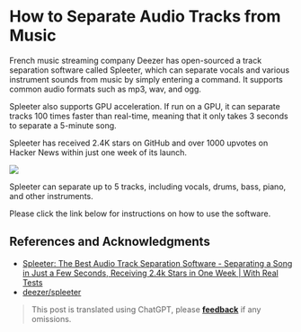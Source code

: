 # How to Separate Audio Tracks from Music

French music streaming company Deezer has open-sourced a track separation software called Spleeter, which can separate vocals and various instrument sounds from music by simply entering a command. It supports common audio formats such as mp3, wav, and ogg.

Spleeter also supports GPU acceleration. If run on a GPU, it can separate tracks 100 times faster than real-time, meaning that it only takes 3 seconds to separate a 5-minute song.

Spleeter has received 2.4K stars on GitHub and over 1000 upvotes on Hacker News within just one week of its launch.

![](https://img.wiki-power.com/d/wiki-media/img/20200226183140.png)

Spleeter can separate up to 5 tracks, including vocals, drums, bass, piano, and other instruments.

Please click the link below for instructions on how to use the software.

## References and Acknowledgments

- [Spleeter: The Best Audio Track Separation Software - Separating a Song in Just a Few Seconds, Receiving 2.4k Stars in One Week | With Real Tests](https://mp.weixin.qq.com/s?__biz=MzIzNjc1NzUzMw==&mid=2247532681&idx=3&sn=c7bc26f0213fa0312a786fa2fd465f5b&chksm=e8d0f7fbdfa77eed70625a42c2ad800574fe301952a444cb3dd35673e53ea3e752e8bf49c2ba&mpshare=1&scene=1&srcid=0226sB3EJ9huMA0id2uBucus&sharer_sharetime=1582712814438&sharer_shareid=57baeb2b96d0cff9b17ac2c15b36602b&key=978925f044652b73b66c4df54323f27d8f5109365d82bdd9f7e6d4a616679c8d9e6375c8c749d7439727c84f8725549aa2e6f5ec7d67f9d0f997654aaa3fb044d7fdc7f1e5ce534ca1f5e79222d48b3e&ascene=1&uin=MTk5MDUwOTA0Mg%3D%3D&devicetype=Windows+10&version=62080079&lang=zh_CN&exportkey=AwWV8jvw4L2hSmy%2BVK7JL7k%3D&pass_ticket=%2B%2Fs5mqUBkUbYMJV1cZ6LLdT4rpwnoGiQAvz1QyQpMhfrKWb9GbpDgnop6Filiqkd)
- [deezer/spleeter](https://github.com/deezer/spleeter)

> This post is translated using ChatGPT, please [**feedback**](https://github.com/linyuxuanlin/Wiki_MkDocs/issues/new) if any omissions.
